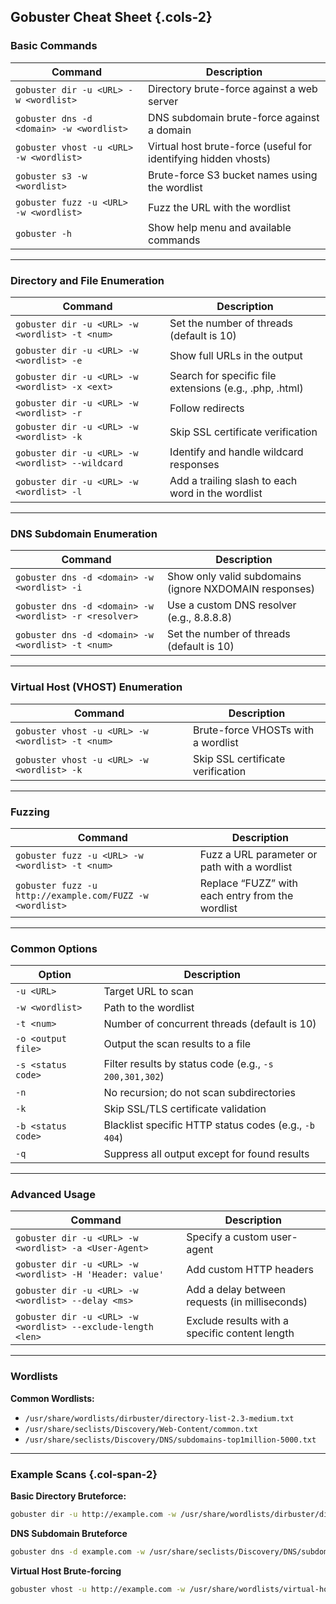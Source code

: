 ## Gobuster Cheat Sheet {.cols-2}

### Basic Commands

| Command                                  | Description                                                     |
| ---------------------------------------- | --------------------------------------------------------------- |
| `gobuster dir -u <URL> -w <wordlist>`    | Directory brute-force against a web server                      |
| `gobuster dns -d <domain> -w <wordlist>` | DNS subdomain brute-force against a domain                      |
| `gobuster vhost -u <URL> -w <wordlist>`  | Virtual host brute-force (useful for identifying hidden vhosts) |
| `gobuster s3 -w <wordlist>`              | Brute-force S3 bucket names using the wordlist                  |
| `gobuster fuzz -u <URL> -w <wordlist>`   | Fuzz the URL with the wordlist                                  |
| `gobuster -h`                            | Show help menu and available commands                           |

---

### Directory and File Enumeration

| Command                                          | Description                                             |
| ------------------------------------------------ | ------------------------------------------------------- |
| `gobuster dir -u <URL> -w <wordlist> -t <num>`   | Set the number of threads (default is 10)               |
| `gobuster dir -u <URL> -w <wordlist> -e`         | Show full URLs in the output                            |
| `gobuster dir -u <URL> -w <wordlist> -x <ext>`   | Search for specific file extensions (e.g., .php, .html) |
| `gobuster dir -u <URL> -w <wordlist> -r`         | Follow redirects                                        |
| `gobuster dir -u <URL> -w <wordlist> -k`         | Skip SSL certificate verification                       |
| `gobuster dir -u <URL> -w <wordlist> --wildcard` | Identify and handle wildcard responses                  |
| `gobuster dir -u <URL> -w <wordlist> -l`         | Add a trailing slash to each word in the wordlist       |

---

### DNS Subdomain Enumeration

| Command                                                | Description                                            |
| ------------------------------------------------------ | ------------------------------------------------------ |
| `gobuster dns -d <domain> -w <wordlist> -i`            | Show only valid subdomains (ignore NXDOMAIN responses) |
| `gobuster dns -d <domain> -w <wordlist> -r <resolver>` | Use a custom DNS resolver (e.g., 8.8.8.8)              |
| `gobuster dns -d <domain> -w <wordlist> -t <num>`      | Set the number of threads (default is 10)              |

---

### Virtual Host (VHOST) Enumeration

| Command                                          | Description                        |
| ------------------------------------------------ | ---------------------------------- |
| `gobuster vhost -u <URL> -w <wordlist> -t <num>` | Brute-force VHOSTs with a wordlist |
| `gobuster vhost -u <URL> -w <wordlist> -k`       | Skip SSL certificate verification  |

---

### Fuzzing

| Command                                                  | Description                                      |
| -------------------------------------------------------- | ------------------------------------------------ |
| `gobuster fuzz -u <URL> -w <wordlist> -t <num>`          | Fuzz a URL parameter or path with a wordlist     |
| `gobuster fuzz -u http://example.com/FUZZ -w <wordlist>` | Replace “FUZZ” with each entry from the wordlist |

---

### Common Options

| Option             | Description                                            |
| ------------------ | ------------------------------------------------------ |
| `-u <URL>`         | Target URL to scan                                     |
| `-w <wordlist>`    | Path to the wordlist                                   |
| `-t <num>`         | Number of concurrent threads (default is 10)           |
| `-o <output file>` | Output the scan results to a file                      |
| `-s <status code>` | Filter results by status code (e.g., `-s 200,301,302`) |
| `-n`               | No recursion; do not scan subdirectories               |
| `-k`               | Skip SSL/TLS certificate validation                    |
| `-b <status code>` | Blacklist specific HTTP status codes (e.g., `-b 404`)  |
| `-q`               | Suppress all output except for found results           |

---

### Advanced Usage

| Command                                                      | Description                                    |
| ------------------------------------------------------------ | ---------------------------------------------- |
| `gobuster dir -u <URL> -w <wordlist> -a <User-Agent>`        | Specify a custom user-agent                    |
| `gobuster dir -u <URL> -w <wordlist> -H 'Header: value'`     | Add custom HTTP headers                        |
| `gobuster dir -u <URL> -w <wordlist> --delay <ms>`           | Add a delay between requests (in milliseconds) |
| `gobuster dir -u <URL> -w <wordlist> --exclude-length <len>` | Exclude results with a specific content length |

---

### Wordlists

**Common Wordlists:**

- `/usr/share/wordlists/dirbuster/directory-list-2.3-medium.txt`
- `/usr/share/seclists/Discovery/Web-Content/common.txt`
- `/usr/share/seclists/Discovery/DNS/subdomains-top1million-5000.txt`

---

### Example Scans {.col-span-2}

**Basic Directory Bruteforce:**

```bash
gobuster dir -u http://example.com -w /usr/share/wordlists/dirbuster/directory-list-2.3-medium.txt
```

**DNS Subdomain Bruteforce**

```bash
gobuster dns -d example.com -w /usr/share/seclists/Discovery/DNS/subdomains-top1million-5000.txt
```

**Virtual Host Brute-forcing**

```bash
gobuster vhost -u http://example.com -w /usr/share/wordlists/virtual-hosts.txt
```
